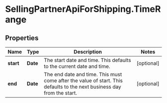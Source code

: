 # SellingPartnerApiForShipping.TimeRange

## Properties
Name | Type | Description | Notes
------------ | ------------- | ------------- | -------------
**start** | **Date** | The start date and time. This defaults to the current date and time. | [optional] 
**end** | **Date** | The end date and time. This must come after the value of start. This defaults to the next business day from the start. | [optional] 
